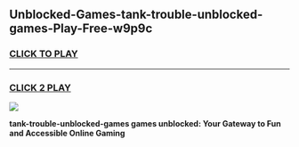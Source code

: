 
## Unblocked-Games-tank-trouble-unblocked-games-Play-Free-w9p9c
<h3>
<a href="https://premium76.site?title=tank-trouble-unblocked-games&ref=19M">CLICK TO PLAY</a></h3>
<hr>

<h3>
<a href="https://premium76.site?title=tank-trouble-unblocked-games&ref=19M">CLICK 2 PLAY</a>
  
</h3>

<a href="https://premium76.site?title=tank-trouble-unblocked-games&ref=19M"><img src="https://clearcache.store/games.png"></a>


**tank-trouble-unblocked-games games unblocked: Your Gateway to Fun and Accessible Online Gaming**

